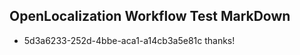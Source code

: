 ## OpenLocalization Workflow Test MarkDown
* 5d3a6233-252d-4bbe-aca1-a14cb3a5e81c thanks!

<!--HONumber=Aug16_HO4-->


